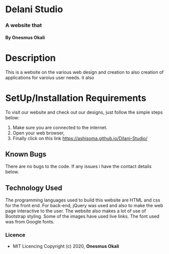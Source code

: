 # Delani Studio
### A website that

#### By **Onesmus Okali**

# Description
This is a website on the various web design and creation to also creation of applications for varoius user needs. it also 

# SetUp/Installation Requirements
To visit our website and check out our designs, just follow the simple steps below:
1. Make sure you are connected to the internet.
2. Open your web browser,
3. Finally click on this link https://ashisoma.github.io/Dilani-Studio/

## Known Bugs
There are no bugs to the code. If any issues i have the contact details below.

## Technology Used
The programming languages used to build this website are HTML and css for the front end. For back-end, jQuery was used and also to make the web page interactive to the user. The website also makes a lot of use of Bootstrap styling. Some of the images have used live links. The font used was from Google fonts.

### Licence
* MIT Licencing
Copyright (c) 2020, **Onesmus Okali**


